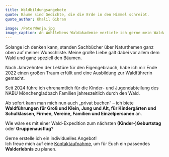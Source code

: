 ```yaml
---
title: Waldbildungsangebote
quote: Bäume sind Gedichte, die die Erde in den Himmel schreibt.
quote_author: Khalil Gibran

image: /PeterWAnja.jpg
image_caption: An Wohllebens Waldakademie vertiefe ich gerne mein Waldwissen
---
```


Solange ich denken kann, standen Sachbücher über Naturthemen ganz oben auf meiner Wunschliste. Meine große Liebe galt dabei vor allem dem Wald und ganz speziell den Bäumen.

Nach Jahrzehnten der Lektüre für den Eigengebrauch, habe ich mir Ende 2022 einen großen Traum erfüllt und eine Ausbildung zur Waldführerin gemacht. 

Seit 2024 führe ich ehrenamtlich für die Kinder- und Jugendabteilung des NABU Mönchengladbach Familien jahreszeitlich durch den Wald.

Ab sofort kann man mich nun auch „privat buchen“ – ich biete **Waldführungen für Groß und Klein, Jung und Alt, für Kindergärten und Schulklassen, Firmen, Vereine, Familien und Einzelpersonen** an.

Wie wäre es mit einer Wald-Expedition zum nächsten **(Kinder-)Geburtstag** oder **Gruppenausflug**?


Gerne erstelle ich ein individuelles Angebot!\
Ich freue mich auf eine [Kontaktaufnahme](/kontakt), um für Euch ein passendes **Walderlebnis** zu planen.